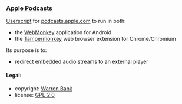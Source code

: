 ### [Apple Podcasts](https://github.com/warren-bank/crx-Apple-Podcasts/tree/webmonkey-userscript/es5)

[Userscript](https://github.com/warren-bank/crx-Apple-Podcasts/raw/webmonkey-userscript/es5/webmonkey-userscript/Apple-Podcasts.user.js) for [podcasts.apple.com](https://podcasts.apple.com/us/genre/podcasts/id26) to run in both:
* the [WebMonkey](https://github.com/warren-bank/Android-WebMonkey) application for Android
* the [Tampermonkey](https://chrome.google.com/webstore/detail/tampermonkey/dhdgffkkebhmkfjojejmpbldmpobfkfo) web browser extension for Chrome/Chromium

Its purpose is to:
* redirect embedded audio streams to an external player

#### Legal:

* copyright: [Warren Bank](https://github.com/warren-bank)
* license: [GPL-2.0](https://www.gnu.org/licenses/old-licenses/gpl-2.0.txt)
